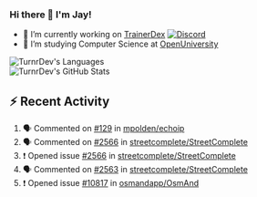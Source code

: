 ### Hi there 👋 I'm Jay!

- 🔭 I’m currently working on [TrainerDex](https://www.github.com/TrainerDex) [![Discord](https://discordapp.com/api/v6/guilds/364313717720219651/widget.png?style=shield)](http://discord.trainerdex.co.uk/)
- 🤔 I’m studying Computer Science at [OpenUniversity](http://www.open.ac.uk/courses/computing-it/degrees/bsc-computing-it-software-q62-soft)

![TurnrDev's Languages](https://github-readme-stats.vercel.app/api/top-langs/?username=TurnrDev&layout=compact&hide_border=true&title_color=1fa6aa&text_color=233247)
<br>
![TurnrDev's GitHub Stats](https://github-readme-stats.vercel.app/api?username=TurnrDev&show_icons=true&hide_border=true&count_private=true&include_all_commits=true&icon_color=1fa6aa&title_color=1fa6aa&text_color=233247)
<br>

## :zap: Recent Activity

<!--START_SECTION:activity-->
1. 🗣 Commented on [#129](https://github.com/mpolden/echoip/issues/129) in [mpolden/echoip](https://github.com/mpolden/echoip)
2. 🗣 Commented on [#2566](https://github.com/streetcomplete/StreetComplete/issues/2566) in [streetcomplete/StreetComplete](https://github.com/streetcomplete/StreetComplete)
3. ❗️ Opened issue [#2566](https://github.com/streetcomplete/StreetComplete/issues/2566) in [streetcomplete/StreetComplete](https://github.com/streetcomplete/StreetComplete)
4. 🗣 Commented on [#2563](https://github.com/streetcomplete/StreetComplete/issues/2563) in [streetcomplete/StreetComplete](https://github.com/streetcomplete/StreetComplete)
5. ❗️ Opened issue [#10817](https://github.com/osmandapp/OsmAnd/issues/10817) in [osmandapp/OsmAnd](https://github.com/osmandapp/OsmAnd)
<!--END_SECTION:activity-->
